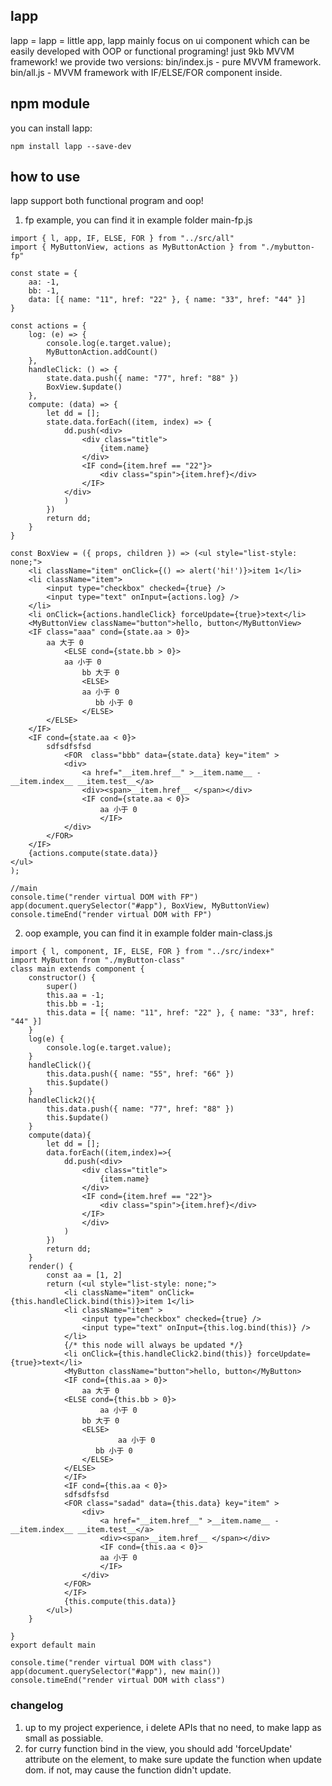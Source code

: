 ## lapp
lapp = lapp = little app, lapp mainly focus on ui component which can be easily developed with OOP or functional programing!
just 9kb MVVM framework! we provide two versions:
bin/index.js - pure MVVM framework.
bin/all.js - MVVM framework with IF/ELSE/FOR component inside.


## npm module
you can install lapp:
```
npm install lapp --save-dev
```

## how to use
lapp support both functional program and oop!
1. fp example, you can find it in example folder main-fp.js

```
import { l, app, IF, ELSE, FOR } from "../src/all"
import { MyButtonView, actions as MyButtonAction } from "./mybutton-fp"

const state = {
    aa: -1,
    bb: -1,
    data: [{ name: "11", href: "22" }, { name: "33", href: "44" }]
}

const actions = {
    log: (e) => {
        console.log(e.target.value);
        MyButtonAction.addCount()
    },
    handleClick: () => {
        state.data.push({ name: "77", href: "88" })
        BoxView.$update()
    },
    compute: (data) => {
        let dd = [];
        state.data.forEach((item, index) => {
            dd.push(<div>
                <div class="title">
                    {item.name}
                </div>
                <IF cond={item.href == "22"}>
                    <div class="spin">{item.href}</div>
                </IF>
            </div>
            )
        })
        return dd;
    }
}

const BoxView = ({ props, children }) => (<ul style="list-style: none;">
    <li className="item" onClick={() => alert('hi!')}>item 1</li>
    <li className="item">
        <input type="checkbox" checked={true} />
        <input type="text" onInput={actions.log} />
    </li>
    <li onClick={actions.handleClick} forceUpdate={true}>text</li>
    <MyButtonView className="button">hello, button</MyButtonView>
    <IF class="aaa" cond={state.aa > 0}>
        aa 大于 0
            <ELSE cond={state.bb > 0}>
            aa 小于 0
                bb 大于 0
                <ELSE>
                aa 小于 0
                   bb 小于 0
                </ELSE>
        </ELSE>
    </IF>
    <IF cond={state.aa < 0}>
        sdfsdfsfsd
            <FOR  class="bbb" data={state.data} key="item" >
            <div>
                <a href="__item.href__" >__item.name__ -  __item.index__ __item.test__</a>
                <div><span>__item.href__ </span></div>
                <IF cond={state.aa < 0}>
                    aa 小于 0
                    </IF>
            </div>
        </FOR>
    </IF>
    {actions.compute(state.data)}
</ul>
);

//main
console.time("render virtual DOM with FP")
app(document.querySelector("#app"), BoxView, MyButtonView)
console.timeEnd("render virtual DOM with FP")
```
2. oop example, you can find it in example folder main-class.js
```
import { l, component, IF, ELSE, FOR } from "../src/index+"
import MyButton from "./myButton-class"
class main extends component {
    constructor() {
        super()
        this.aa = -1;
        this.bb = -1;
        this.data = [{ name: "11", href: "22" }, { name: "33", href: "44" }]
    }
    log(e) {
        console.log(e.target.value);
    }
    handleClick(){
        this.data.push({ name: "55", href: "66" })
        this.$update()
    }
    handleClick2(){
        this.data.push({ name: "77", href: "88" })
        this.$update()
    }
    compute(data){
        let dd = [];
        data.forEach((item,index)=>{
            dd.push(<div>
                <div class="title">
                    {item.name}
                </div>
                <IF cond={item.href == "22"}>
                    <div class="spin">{item.href}</div>
                </IF>
                </div>
            )
        })
        return dd;
    }
    render() {
        const aa = [1, 2]
        return (<ul style="list-style: none;">
            <li className="item" onClick={this.handleClick.bind(this)}>item 1</li>
            <li className="item" >
                <input type="checkbox" checked={true} />
                <input type="text" onInput={this.log.bind(this)} />
            </li>
            {/* this node will always be updated */}
            <li onClick={this.handleClick2.bind(this)} forceUpdate={true}>text</li>
            <MyButton className="button">hello, button</MyButton>
            <IF cond={this.aa > 0}>
                aa 大于 0
            <ELSE cond={this.bb > 0}>
                    aa 小于 0
                bb 大于 0
                <ELSE>
                        aa 小于 0
                   bb 小于 0
                </ELSE>
            </ELSE>
            </IF>
            <IF cond={this.aa < 0}>
            sdfsdfsfsd
            <FOR class="sadad" data={this.data} key="item" >
                <div>
                    <a href="__item.href__" >__item.name__ -  __item.index__ __item.test__</a>
                    <div><span>__item.href__ </span></div>
                    <IF cond={this.aa < 0}>
                    aa 小于 0
                    </IF>
                </div>
            </FOR>
            </IF>
            {this.compute(this.data)}
        </ul>)
    }

}
export default main

console.time("render virtual DOM with class")
app(document.querySelector("#app"), new main())
console.timeEnd("render virtual DOM with class")

```

### changelog
1. up to my project experience, i delete APIs that no need, to make lapp as small as possiable.
2. for curry function bind in the view, you should add 'forceUpdate' attribute on the element, to make sure update the function when update dom. if not, may cause the function didn't update.
